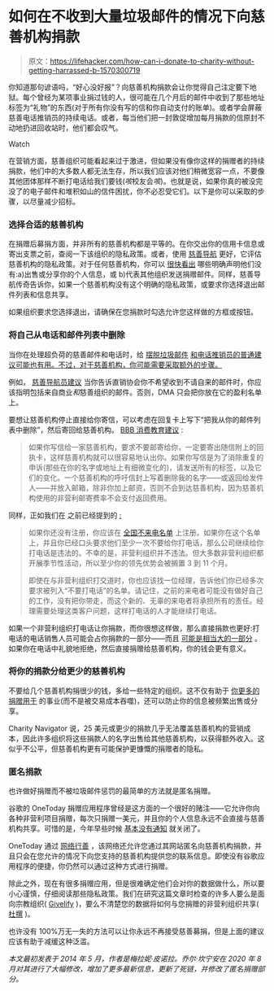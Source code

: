 # 如何在不收到大量垃圾邮件的情况下向慈善机构捐款

> 原文：<https://lifehacker.com/how-can-i-donate-to-charity-without-getting-harrassed-b-1570300719>

你知道那句谚语吗，“好心没好报”？向慈善机构捐款会让你觉得自己注定要下地狱。每个曾经为某项事业捐过钱的人，很可能在几个月后的邮件中收到了那些地址标签为“礼物”的东西(对于所有你没有写的信和你自动支付的账单)。或者学会屏蔽慈善电话推销员的持续电话。或者，每当他们把一封敦促增加每月捐款的信原封不动地扔进回收站时，他们都会叹气。

Watch

在营销方面，慈善组织可能看起来过于激进，但如果没有像你这样的捐赠者的持续捐款，他们中的大多数人都无法生存，所以我们应该对他们稍微宽容一点，不要像其他团体那样不断打电话给我们要钱(*咳*校友会*咳*)。也就是说，如果你真的被没完没了的电子邮件和堆积如山的信件困扰，你不必忍受它们。以下是你可以采取的步骤，以尽量减少招标。

### **选择合适的慈善机构**

在捐赠后募捐方面，并非所有的慈善机构都是平等的。在你交出你的信用卡信息或寄出支票之前，查阅一下该组织的隐私政策。或者，使用 [慈善导航](http://www.charitynavigator.org) 更好，它评估慈善机构的隐私政策。对于任何慈善机构，你可以 [很快看出](http://www.charitynavigator.org/index.cfm?bay=content.view&cpid=470#D) 哪些明确声明他们没有:a)出售或分享你的个人信息，或 b)代表其他组织发送捐赠邮件。同样，慈善导航传奇告诉你，如果一个慈善机构没有这个明确的隐私政策，或要求你选择退出邮件列表和信息共享。

如果组织要求您选择退出，请确保在您捐款时勾选允许您这样做的方框或按钮。

### **将自己从电话和邮件列表中删除**

当你在处理超负荷的慈善邮件和电话时，给 [摆脱垃圾邮件](http://lifehacker.com/how-to-banish-junk-mail-from-your-real-world-mailbox-1569005690) [和电话推销员的普通建议可能也有用。不过，对于慈善机构，你可能需要采取额外的步骤。](http://lifehacker.com/im-a-telemarketer-heres-how-to-get-rid-of-me-1540911401)

例如， [慈善导航员建议](http://www.charitynavigator.org/index.cfm?bay=content.view&cpid=254#.U16trvldXMg) 当你告诉直销协会你不希望收到不请自来的邮件时，你应该指明包括来自商业*和*慈善组织的邮件。否则，DMA 只会把你放在它的盈利名单上。

要想让慈善机构停止直接给你寄信，可以考虑在回复卡上写下“把我从你的邮件列表中删除”，然后寄回给慈善机构。 [BBB 消费教育建议](http://bbbconsumereducation.com/is-your-mailbox-full-of-charity-solicitation-letters) :

> 如果你写信给一家慈善机构，要求不要邮寄给你，一定要寄出随信附上的回执卡，这样慈善机构就可以很容易地认出你。如果你写信是为了消除重复的申诉(那些在你的名字或地址上有细微变化的)，请发送所有的标签，以及它们的变化。一个慈善机构的呼吁信封上写着删除我的名字——或返回给发件人——并放入邮箱，除非你加上邮资，否则不会到达慈善机构，因为慈善机构使用的非营利邮寄费率不会支付返回费用。

同样，正如我们在 之前已经提到的 [:](http://lifehacker.com/im-a-telemarketer-heres-how-to-get-rid-of-me-1540911401)

> 如果你还没有注册，你应该在 [全国不来电名单](https://www.donotcall.gov) 上注册。如果你在这个名单上，并且你已经口头要求他们至少一次不要给你打电话，那么公司继续给你打电话是违法的。不幸的是，非营利组织并不违法。但大多数非营利组织都开展季节性活动，所以至少你的领先优势会被搁置 3 到 11 个月。
> 
> 即使在与非营利组织打交道时，你也应该找一位经理，告诉他们你已经多次要求被列入“不要打电话”的名单。请记住，之前的来电者可能没有做好自己的工作，没有把你带走，而这个新的、无辜的来电者将承担所有的责任。经理需要处理这类客户问题，这样打电话的人才能继续打电话。

如果一个非营利组织打电话让你捐款，而你很想这样做，那么直接捐款也更好:打电话的电话销售人员可能会占你捐款的一部分——而且 [可能是相当大的一部分](https://www.thebalancesmb.com/prevent-charity-telemarketer-scams-2501916) 。如果你在电话中礼貌地拒绝，然后直接捐赠给慈善机构，你的钱会更有意义。

### **将你的捐款分给更少的慈善机构**

不要给几个慈善机构捐很少的钱，多给一些特定的组织。这不仅有助于 [你更多的捐赠用于](http://lifehacker.com/donate-to-fewer-charities-to-make-your-donation-go-furt-5969454) 的事业(而不是被交易成本吞噬)，还可以防止你的信息被频繁出售或分享。

Charity Navigator 说，25 美元或更少的捐款几乎无法覆盖慈善机构的营销成本，因此许多组织将这些捐款人的名字出售给其他慈善机构，以获得额外收入。这似乎不公平，但慈善机构更有可能保护更慷慨的捐赠者的隐私。

### **匿名捐款**

也许做好捐赠而不被垃圾邮件惩罚的最简单的方法就是匿名捐赠。

谷歌的 OneToday 捐赠应用程序曾经是这方面的一个很好的赌注——它允许你向各种非营利项目捐赠，每次只捐赠一美元，并且你的个人信息永远不会直接与慈善机构共享。可惜的是，今年早些时候 [基本没有通知](https://9to5google.com/2020/01/29/google-one-today-donation-killed) 就关闭了。

OneToday 通过 [网络行善](http://www1.networkforgood.org/for-donors) ，该网络还允许您通过其网站匿名向慈善机构捐款，并且只会在您允许的情况下向您支持的慈善机构提供您的联系信息。即使没有谷歌应用程序的便捷，你仍然可以通过这种方式进行捐赠。

除此之外，现在有很多捐赠应用，但是很难确定他们会对你的数据做什么，所以要小心谨慎，仔细阅读那些隐私政策。我们在研究这篇文章时检查的许多人要么是面向宗教组织( [Givelify](https://www.givelify.com) )，要么不清楚您的数据将如何与您捐赠的非营利组织共享( [杜撰](https://www.coinupapp.com/privacy-policy) )。

也许没有 100%万无一失的方法可以让你永远不再接受慈善募捐，但是上面的建议应该有助于减缓这种泛滥。

*本文最初发表于 2014 年 5 月，作者是梅拉妮·皮诺拉。乔尔·坎宁安在 2020 年 8 月对其进行了大幅修改，增加了更多最新信息，更新了死链，并修改了匿名捐赠部分。*